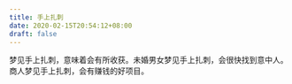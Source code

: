 ```yaml
---
title: 手上扎刺
date: 2020-02-15T20:54:12+08:00
draft: false
---
```


梦见手上扎刺，意味着会有所收获。未婚男女梦见手上扎刺，会很快找到意中人。商人梦见手上扎刺，会有赚钱的好项目。